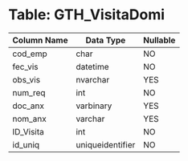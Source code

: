 # Table: GTH_VisitaDomi

| Column Name | Data Type | Nullable |
|-------------|-----------|----------|
| cod_emp | char | NO |
| fec_vis | datetime | NO |
| obs_vis | nvarchar | YES |
| num_req | int | NO |
| doc_anx | varbinary | YES |
| nom_anx | varchar | YES |
| ID_Visita | int | NO |
| id_uniq | uniqueidentifier | NO |
